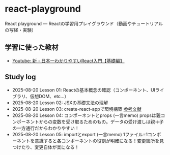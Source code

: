 # react-playground
React playground — Reactの学習用プレイグラウンド（動画やチュートリアルの写経・実験）

## 学習に使った教材
- [Youtube: 新・日本一わかりやすいReact入門【基礎編】](https://youtube.com/playlist?list=PLX8Rsrpnn3IWPoM7-1YPDksRRkamRY25k&si=d9Fn6r_8zMSr-jGJ)

## Study log
- 2025-08-20 Lesson 01: Reactの基本概念の確認（コンポーネント、UIライブラリ、仮想DOM、etc...）
- 2025-08-20 Lesson 02: JSXの基礎文法の理解
- 2025-08-20 Lesson 03: create-react-appで環境構築
[参考文献](https://www.youtube.com/redirect?event=video_description&redir_token=QUFFLUhqa20zRHFhcjlTT2VyQWpvTVJBRnNHZnF4MkYyQXxBQ3Jtc0tuYzl1MTBZbnROVkhwcm0zRjBMMkliYlZIdVltWnJmVzZ5WTk1SnBxM2ZyZDN1VlFraGZBeG12YTh4NlQ3ODhXdEx0ejBEbF9yTUxCS3lIVENHN3ZScE5LOEtlZzUwZkxWZVJrS2YySllIVEVlanNPcw&q=https%3A%2F%2Fqiita.com%2Fkyosuke5_20%2Fitems%2Fc5f68fc9d89b84c0df09&v=Ym4If5W9SS0)
- 2025-08-20 Lesson 04: コンポーネントとprops
(一言memo) propsは親コンポーネントからの変数を受け取るためのもの。データの受け渡しは親→子の一方通行だからわかりやすい！
- 2025-08-20 Lesson 05: importとexport
(一言memo) 1ファイル=1コンポーネントを意識すると各コンポーネントの役割が明確になる！変更箇所を見つけたり、変更自体が楽になる！